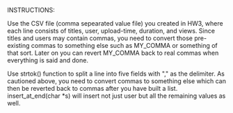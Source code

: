 INSTRUCTIONS: 

Use the CSV file (comma sepearated value file) you created in HW3, where each line consists of titles, user, upload-time, duration, and views.
Since titles and users may contain commas, you need to convert those pre-existing commas to something else such as MY_COMMA or something of
that sort. Later on you can revert MY_COMMA back to real commas when everything is said and done.

Use strtok() function to split a line into five fields with "," as the delimiter. As cautioned above, you need to convert commas to something
else which can then be reverted back to commas after you have built a list. insert_at_end(char *s) will insert not just user but all the
remaining values as well.
